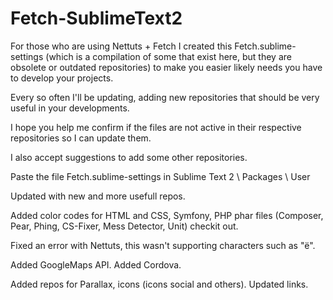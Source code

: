 Fetch-SublimeText2
==================

For those who are using Nettuts + Fetch I created this Fetch.sublime-settings (which is a compilation of some that exist here, but they are obsolete or outdated repositories) to make you easier likely needs you have to develop your projects.

Every so often I'll be updating, adding new repositories that should be very useful in your developments.

I hope you help me confirm if the files are not active in their respective repositories so I can update them.

I also accept suggestions to add some other repositories.

Paste the file Fetch.sublime-settings in Sublime Text 2 \ Packages \ User

Updated with new and more usefull repos.

Added color codes for HTML and CSS, Symfony, PHP phar files (Composer, Pear, Phing, CS-Fixer, Mess Detector, Unit) checkit out.

Fixed an error with Nettuts, this wasn't supporting characters such as "ë".

Added GoogleMaps API.
Added Cordova.

Added repos for Parallax, icons (icons social and others).
Updated links.
